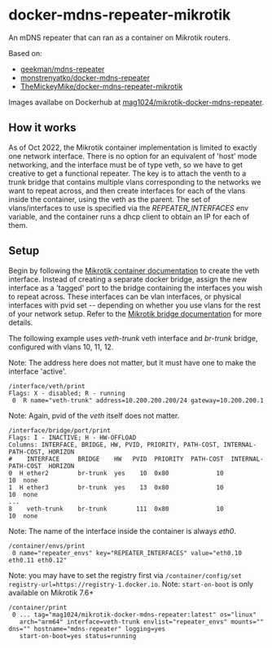 # docker-mdns-repeater-mikrotik
An mDNS repeater that can ran as a container on Mikrotik routers.

Based on:
* [geekman/mdns-repeater](https://github.com/geekman/mdns-repeater)
* [monstrenyatko/docker-mdns-repeater](https://github.com/monstrenyatko/docker-mdns-repeater)
* [TheMickeyMike/docker-mdns-repeater-mikrotik](https://github.com/TheMickeyMike/docker-mdns-repeater-mikrotik)

Images availabe on Dockerhub at [mag1024/mikrotik-docker-mdns-repeater](https://hub.docker.com/repository/docker/mag1024/mikrotik-docker-mdns-repeater).

## How it works
As of Oct 2022, the Mikrotik container implementation is limited to exactly one
network interface. There is no option for an equivalent of 'host' mode
networking, and the interface must be of type veth, so we have to get creative
to get a functional repeater. The key is to attach the venth to a trunk bridge
that contains multiple vlans corresponding to the networks we want to repeat
across, and then create interfaces for each of the vlans inside the container,
using the veth as the parent. The set of vlans/interfaces to use is specified
via the _REPEATER_INTERFACES_ env variable, and the container runs a dhcp client
to obtain an IP for each of them.

## Setup
Begin by following the [Mikrotik container
documentation](https://help.mikrotik.com/docs/display/ROS/Container) to create
the veth interface.  Instead of creating a separate docker bridge, assign the
new interface as a 'tagged' port to the bridge containing the interfaces you
wish to repeat across.  These interfaces can be vlan interfaces, or physical
interfaces with pvid set -- depending on whether you use vlans for the rest of
your network setup. Refer to the [Mikrotik bridge
documentation](https://help.mikrotik.com/docs/display/ROS/Bridge+VLAN+Table) for
more details.

The following example uses _veth-trunk_ veth interface and _br-trunk_ bridge,
configured with vlans 10, 11, 12.

Note: The address here does not matter, but it must have one to make the
interface 'active'.
```
/interface/veth/print
Flags: X - disabled; R - running
 0  R name="veth-trunk" address=10.200.200.200/24 gateway=10.200.200.1
```

Note: Again, pvid of the _veth_ itself does not matter.
```
/interface/bridge/port/print
Flags: I - INACTIVE; H - HW-OFFLOAD
Columns: INTERFACE, BRIDGE, HW, PVID, PRIORITY, PATH-COST, INTERNAL-PATH-COST, HORIZON
#    INTERFACE     BRIDGE    HW   PVID  PRIORITY  PATH-COST  INTERNAL-PATH-COST  HORIZON
0  H ether2        br-trunk  yes    10  0x80             10                  10  none
1  H ether3        br-trunk  yes    13  0x80             10                  10  none
...
8    veth-trunk    br-trunk        111  0x80             10                  10  none
```

Note: The name of the interface inside the container is always _eth0_.
```
/container/envs/print
 0 name="repeater_envs" key="REPEATER_INTERFACES" value="eth0.10 eth0.11 eth0.12"
```

Note: you may have to set the registry first via `/container/config/set registry-url=https://registry-1.docker.io`.
Note: `start-on-boot` is only available on Mikrotik 7.6+
```
/container/print
 0 ... tag="mag1024/mikrotik-docker-mdns-repeater:latest" os="linux"
   arch="arm64" interface=veth-trunk envlist="repeater_envs" mounts="" dns="" hostname="mdns-repeater" logging=yes
   start-on-boot=yes status=running
```
